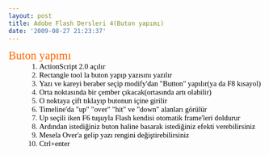 ```yaml
---
layout: post
title: Adobe Flash Dersleri 4(Buton yapımı)
date: '2009-08-27 21:23:37'
---
```


<p style="font-family: Calibri; font-size: 17pt; margin: 0;"><span style="color: #ff6600;">Buton yapımı</span></p>
<p style="font-family: Calibri; font-size: 17pt; margin: 0;"><span style="color: #000000;">
</span></p>

<ol style="margin-left: .375in; direction: ltr; unicode-bidi: embed; margin-top: 0; margin-bottom: 0; font-family: Calibri; font-size: 11pt;" type="1">
	<li style="margin-top: 0; margin-bottom: 0; vertical-align: middle;"><span style="color: #000000;"><span style="font-family: Calibri; font-size: 11pt;">ActionScript 2.0 açılır</span></span></li>
	<li style="margin-top: 0; margin-bottom: 0; vertical-align: middle;"><span style="color: #000000;"><span style="font-family: Calibri; font-size: 11pt;">Rectangle tool la buton yapıp      yazısını yazılır</span></span></li>
	<li style="margin-top: 0; margin-bottom: 0; vertical-align: middle;"><span style="color: #000000;"><span style="font-family: Calibri; font-size: 11pt;">Yazı ve kareyi beraber seçip      modify'dan "Button" yapılır(ya da F8 kısayol)</span></span></li>
	<li style="margin-top: 0; margin-bottom: 0; vertical-align: middle;"><span style="color: #000000;"><span style="font-family: Calibri; font-size: 11pt;">Orta noktasında bir çember çıkacak(ortasında      artı olabilir)</span></span></li>
	<li style="margin-top: 0; margin-bottom: 0; vertical-align: middle;"><span style="color: #000000;"><span style="font-family: Calibri; font-size: 11pt;">O noktaya çift tıklayıp      butonun içine girilir</span></span></li>
	<li style="margin-top: 0; margin-bottom: 0; vertical-align: middle;"><span style="color: #000000;"><span style="font-family: Calibri; font-size: 11pt;">Timeline'da "up"      "over" "hit" ve "down" alanları görülür</span></span></li>
	<li style="margin-top: 0; margin-bottom: 0; vertical-align: middle;"><span style="color: #000000;"><span style="font-family: Calibri; font-size: 11pt;">Up seçili iken F6 tuşuyla      Flash kendisi otomatik frame'leri doldurur</span></span></li>
	<li style="margin-top: 0; margin-bottom: 0; vertical-align: middle;"><span style="color: #000000;"><span style="font-family: Calibri; font-size: 11pt;">Ardından istediğiniz buton      haline basarak istediğiniz efekti verebilirsiniz</span></span></li>
	<li style="margin-top: 0; margin-bottom: 0; vertical-align: middle;"><span style="color: #000000;"><span style="font-family: Calibri; font-size: 11pt;">Mesela Over'a gelip yazı      rengini değiştirebilirsiniz</span></span></li>
	<li style="margin-top: 0; margin-bottom: 0; vertical-align: middle;"><span style="color: #000000;"><span style="font-family: Calibri; font-size: 11pt;">Ctrl+enter</span></span></li>
</ol>